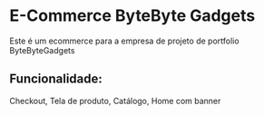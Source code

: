 # E-Commerce ByteByte Gadgets
Este é um ecommerce para a empresa de projeto de portfolio ByteByteGadgets

## Funcionalidade:

Checkout, Tela de produto, Catálogo, Home com banner